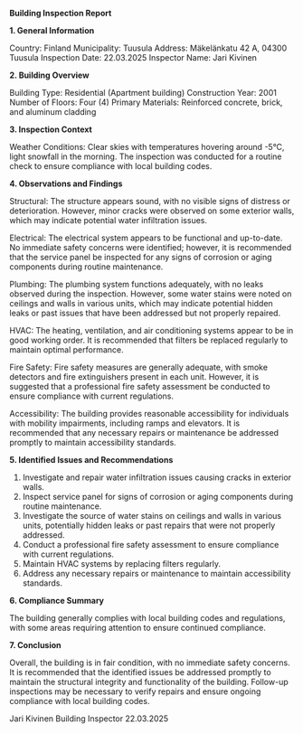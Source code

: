  **Building Inspection Report**

**1. General Information**

Country: Finland
Municipality: Tuusula
Address: Mäkelänkatu 42 A, 04300 Tuusula
Inspection Date: 22.03.2025
Inspector Name: Jari Kivinen

**2. Building Overview**

Building Type: Residential (Apartment building)
Construction Year: 2001
Number of Floors: Four (4)
Primary Materials: Reinforced concrete, brick, and aluminum cladding

**3. Inspection Context**

Weather Conditions: Clear skies with temperatures hovering around -5°C, light snowfall in the morning. The inspection was conducted for a routine check to ensure compliance with local building codes.

**4. Observations and Findings**

Structural: The structure appears sound, with no visible signs of distress or deterioration. However, minor cracks were observed on some exterior walls, which may indicate potential water infiltration issues.

Electrical: The electrical system appears to be functional and up-to-date. No immediate safety concerns were identified; however, it is recommended that the service panel be inspected for any signs of corrosion or aging components during routine maintenance.

Plumbing: The plumbing system functions adequately, with no leaks observed during the inspection. However, some water stains were noted on ceilings and walls in various units, which may indicate potential hidden leaks or past issues that have been addressed but not properly repaired.

HVAC: The heating, ventilation, and air conditioning systems appear to be in good working order. It is recommended that filters be replaced regularly to maintain optimal performance.

Fire Safety: Fire safety measures are generally adequate, with smoke detectors and fire extinguishers present in each unit. However, it is suggested that a professional fire safety assessment be conducted to ensure compliance with current regulations.

Accessibility: The building provides reasonable accessibility for individuals with mobility impairments, including ramps and elevators. It is recommended that any necessary repairs or maintenance be addressed promptly to maintain accessibility standards.

**5. Identified Issues and Recommendations**

1. Investigate and repair water infiltration issues causing cracks in exterior walls.
2. Inspect service panel for signs of corrosion or aging components during routine maintenance.
3. Investigate the source of water stains on ceilings and walls in various units, potentially hidden leaks or past repairs that were not properly addressed.
4. Conduct a professional fire safety assessment to ensure compliance with current regulations.
5. Maintain HVAC systems by replacing filters regularly.
6. Address any necessary repairs or maintenance to maintain accessibility standards.

**6. Compliance Summary**

The building generally complies with local building codes and regulations, with some areas requiring attention to ensure continued compliance.

**7. Conclusion**

Overall, the building is in fair condition, with no immediate safety concerns. It is recommended that the identified issues be addressed promptly to maintain the structural integrity and functionality of the building. Follow-up inspections may be necessary to verify repairs and ensure ongoing compliance with local building codes.

Jari Kivinen
Building Inspector
22.03.2025